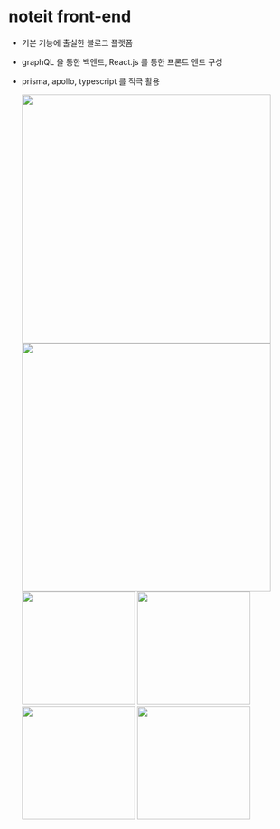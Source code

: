 # noteit front-end

- 기본 기능에 출실한 블로그 플랫폼
- graphQL 을 통한 백엔드, React.js 를 통한 프론트 엔드 구성
- prisma, apollo, typescript 를 적극 활용

  <div>
  <img width="440" src="https://user-images.githubusercontent.com/43926614/68525948-14219680-031a-11ea-884e-a4f80f2e22de.png">
  <img width="440" src="https://user-images.githubusercontent.com/43926614/68526073-58616680-031b-11ea-97cc-c75de20c4113.png">

  <img width="200" src="https://user-images.githubusercontent.com/43926614/68525950-1b48a480-031a-11ea-9486-1a57bb98b7e2.png">
  <img width="200" src="https://user-images.githubusercontent.com/43926614/68525952-23a0df80-031a-11ea-83c1-3f3452b5f033.png">
  <img width="200" src="https://user-images.githubusercontent.com/43926614/68525962-3a473680-031a-11ea-8c3c-30336f48491e.png">
  <img width="200" src="https://user-images.githubusercontent.com/43926614/68525966-43380800-031a-11ea-8286-4dcc60a0290d.png">
  </div>

